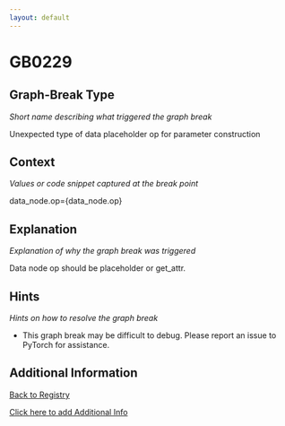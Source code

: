 ```yaml
---
layout: default
---
```

# GB0229

## Graph-Break Type
*Short name describing what triggered the graph break*

Unexpected type of data placeholder op for parameter construction

## Context
*Values or code snippet captured at the break point*

data_node.op={data_node.op}

## Explanation
*Explanation of why the graph break was triggered*

Data node op should be placeholder or get_attr.

## Hints
*Hints on how to resolve the graph break*

- This graph break may be difficult to debug. Please report an issue to PyTorch for assistance.


## Additional Information

<!-- ADDITIONAL INFORMATION START - Add custom information below this line -->

<!-- ADDITIONAL INFORMATION END -->

[Back to Registry](../index.html)

[Click here to add Additional Info](https://github.com/pytorch-labs/compile-graph-break-site/edit/main/docs/gb/gb0229.md)
